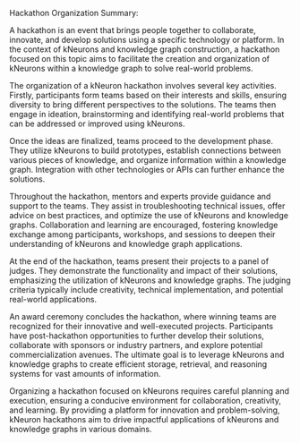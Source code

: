 Hackathon Organization Summary:

A hackathon is an event that brings people together to collaborate, innovate, and develop solutions using a specific technology or platform. In the context of kNeurons and knowledge graph construction, a hackathon focused on this topic aims to facilitate the creation and organization of kNeurons within a knowledge graph to solve real-world problems.

The organization of a kNeuron hackathon involves several key activities. Firstly, participants form teams based on their interests and skills, ensuring diversity to bring different perspectives to the solutions. The teams then engage in ideation, brainstorming and identifying real-world problems that can be addressed or improved using kNeurons.

Once the ideas are finalized, teams proceed to the development phase. They utilize kNeurons to build prototypes, establish connections between various pieces of knowledge, and organize information within a knowledge graph. Integration with other technologies or APIs can further enhance the solutions.

Throughout the hackathon, mentors and experts provide guidance and support to the teams. They assist in troubleshooting technical issues, offer advice on best practices, and optimize the use of kNeurons and knowledge graphs. Collaboration and learning are encouraged, fostering knowledge exchange among participants, workshops, and sessions to deepen their understanding of kNeurons and knowledge graph applications.

At the end of the hackathon, teams present their projects to a panel of judges. They demonstrate the functionality and impact of their solutions, emphasizing the utilization of kNeurons and knowledge graphs. The judging criteria typically include creativity, technical implementation, and potential real-world applications.

An award ceremony concludes the hackathon, where winning teams are recognized for their innovative and well-executed projects. Participants have post-hackathon opportunities to further develop their solutions, collaborate with sponsors or industry partners, and explore potential commercialization avenues. The ultimate goal is to leverage kNeurons and knowledge graphs to create efficient storage, retrieval, and reasoning systems for vast amounts of information.

Organizing a hackathon focused on kNeurons requires careful planning and execution, ensuring a conducive environment for collaboration, creativity, and learning. By providing a platform for innovation and problem-solving, kNeuron hackathons aim to drive impactful applications of kNeurons and knowledge graphs in various domains.